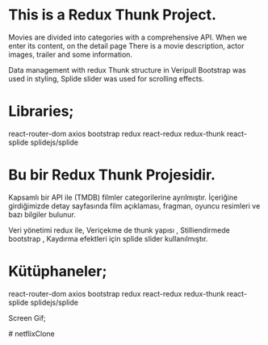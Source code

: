 # This is a Redux Thunk Project.
Movies are divided into categories with a comprehensive API.
When we enter its content, on the detail page
There is a movie description, actor images, trailer and some information.

Data management with redux
Thunk structure in Veripull
Bootstrap was used in styling,
Splide slider was used for scrolling effects.

# Libraries;
react-router-dom
axios
bootstrap
redux
react-redux
redux-thunk
react-splide 
splidejs/splide



# Bu bir Redux Thunk Projesidir.
Kapsamlı bir API ile (TMDB) filmler categorilerine ayrılmıştır. 
İçeriğine girdiğimizde detay sayfasında
film açıklaması, fragman, oyuncu resimleri ve bazı bilgiler bulunur.

Veri yönetimi redux ile,
Veriçekme de thunk yapısı ,
Stilliendirmede bootstrap ,
Kaydırma efektleri için splide slider kullanılmıştır.

# Kütüphaneler;
react-router-dom
axios
bootstrap
redux
react-redux
redux-thunk
react-splide
splidejs/splide


Screen Gif;

![]()#   n e t f l i x C l o n e  
 